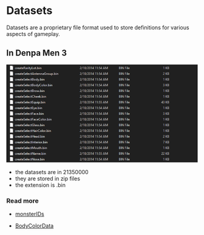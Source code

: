 # Datasets
Datasets are a proprietary file format used to store definitions for various aspects of gameplay.

## In Denpa Men 3
![](assets/image.webp)
- the datasets are in 21350000
- they are stored in zip files
- the extension is .bin

### Read more
- [monsterIDs](dataset/monsterIDs.md)

- [BodyColorData](dataset/BodyColorData.md)
